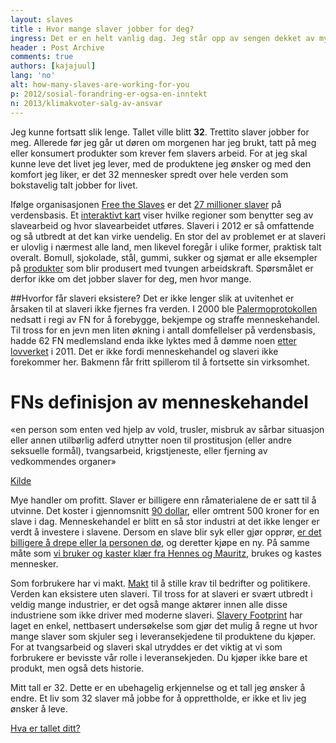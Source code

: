 ```yaml
---
layout: slaves
title : Hvor mange slaver jobber for deg?
ingress: Det er en helt vanlig dag. Jeg står opp av sengen dekket av mykt og deilig sengetøy—én slave. Jeg tar en dusj og vasker meg med sjampo og såpe—to slaver. Jeg smører meg med fuktighetskrem, sminker meg og tar på parfyme—tre slaver. Det er kaldt ute. Jeg kler på meg godt med klær av både ull og bomull—fire slaver. Jeg spiser frokost og drikker en kopp kaffe—fem slaver.  
header : Post Archive
comments: true
authors: [kajajuul]
lang: 'no'
alt: how-many-slaves-are-working-for-you
p: 2012/sosial-forandring-er-ogsa-en-inntekt
n: 2013/klimakvoter-salg-av-ansvar
---
```


Jeg kunne fortsatt slik lenge. Tallet ville blitt **32**. Trettito slaver jobber for meg. Allerede før jeg går ut døren om morgenen har jeg brukt, tatt på meg eller konsumert produkter som krever fem slavers arbeid. For at jeg skal kunne leve det livet jeg lever, med de produktene jeg ønsker og med den komfort jeg liker, er det 32 mennesker spredt over hele verden som bokstavelig talt jobber for livet. 

Ifølge organisasjonen [Free the Slaves](https://www.freetheslaves.net/SSLPage.aspx) er det [27 millioner slaver](https://www.freetheslaves.net/SSLPage.aspx?pid=348) på verdensbasis. Et [interaktivt kart](https://www.freetheslaves.net/SSLPage.aspx?pid=375) viser hvilke regioner som benytter seg av slavearbeid og hvor slavearbeidet utføres. Slaveri i 2012 er så omfattende og så utbredt at det kan virke uendelig. En stor del av problemet er at slaveri er ulovlig i nærmest alle land, men likevel foregår i ulike former, praktisk talt overalt. Bomull, sjokolade, stål, gummi, sukker og sjømat er alle eksempler på [produkter](http://www.dol.gov/ilab/programs/ocft/pdf/2009tvpra.pdf) som blir produsert med tvungen arbeidskraft. Spørsmålet er derfor ikke om det jobber slaver for deg, men hvor mange. 

##Hvorfor får slaveri eksistere?
Det er ikke lenger slik at uvitenhet er årsaken til at slaveri ikke fjernes fra verden. I 2000 ble [Palermoprotokollen](http://hvorhenderdet.nupi.no/Fakta/Palermo-protokollen-HHD06-08) nedsatt i regi av FN for å forebygge, bekjempe og straffe menneskehandel.
Til tross for en jevn men liten økning i antall domfellelser på verdensbasis, hadde 62 FN medlemsland enda ikke lyktes med å dømme noen [etter lovverket](http://iipdigital.usembassy.gov/st/english/texttrans/2011/06/20110627161432su0.9213787.html#axzz2Cx9b8GNf) i 2011. Det er ikke fordi menneskehandel og slaveri ikke forekommer her.  Bakmenn får fritt spillerom til å fortsette sin virksomhet. 

<div class="faktaboks">
<h1>FNs definisjon av menneskehandel</h1>
<p>«en person som enten ved hjelp av vold, trusler, misbruk av sårbar situasjon eller annen utilbørlig adferd utnytter noen til prostitusjon (eller andre seksuelle formål), tvangsarbeid, krigstjeneste, eller fjerning av vedkommendes organer»</p>
<p><a href="http://hvorhenderdet.nupi.no/Fakta/Palermo-protokollen-HHD06-08">Kilde</a></p>
</div>

Mye handler om profitt. Slaver er billigere enn råmaterialene de er satt til å utvinne.  Det koster i gjennomsnitt  [90 dollar](http://www.freetheslaves.net/Document.Doc?id=37), eller omtrent 500 kroner for en slave i dag.  Menneskehandel er blitt en så stor industri at det ikke lenger er verdt å investere i slavene. Dersom en slave blir syk eller gjør opprør, [er det billigere å drepe eller la personen dø](https://www.freetheslaves.net/SSLPage.aspx?pid=301), og deretter kjøpe en ny. På samme måte som [vi bruker og kaster klær fra Hennes og Mauritz](http://www.vg.no/nyheter/utenriks/artikkel.php?artid=10055241), brukes og kastes mennesker.

Som forbrukere har vi makt. [Makt](http://slaveryfootprint.org/about/#getapp) til å stille krav til bedrifter og politikere. Verden kan eksistere uten slaveri. Til tross for at slaveri er svært utbredt i veldig mange industrier, er det også mange aktører innen alle disse industriene som ikke driver med moderne slaveri. 
[Slavery Footprint](http://slaveryfootprint.org/) har laget en enkel, nettbasert undersøkelse som gjør det mulig å regne ut hvor mange slaver som skjuler seg i leveransekjedene til produktene du kjøper. For at tvangsarbeid og slaveri skal utryddes er det viktig at vi som forbrukere er bevisste vår rolle i leveransekjeden. Du kjøper ikke bare et produkt, men også dets historie. 

Mitt tall er 32. Dette er en ubehagelig erkjennelse og et tall jeg ønsker å endre. Et liv som 32 slaver må jobbe for å opprettholde, er ikke et liv jeg ønsker å leve.   

[Hva er tallet ditt?](http://slaveryfootprint.org/)
